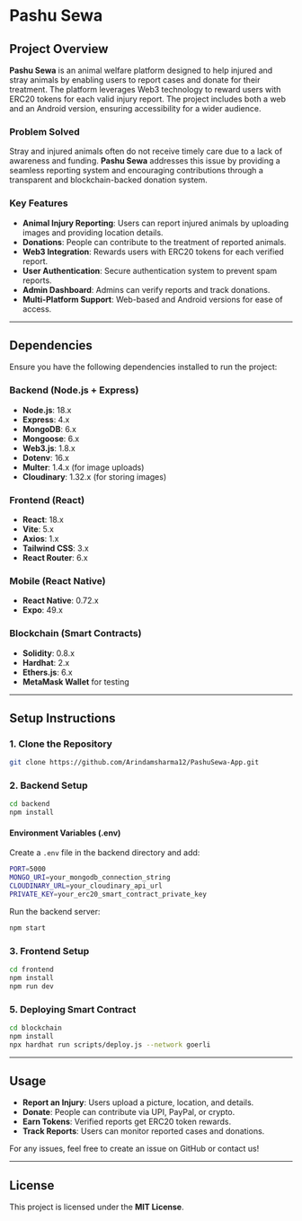 # Pashu Sewa

## Project Overview
**Pashu Sewa** is an animal welfare platform designed to help injured and stray animals by enabling users to report cases and donate for their treatment. The platform leverages Web3 technology to reward users with ERC20 tokens for each valid injury report. The project includes both a web and an Android version, ensuring accessibility for a wider audience.

### Problem Solved
Stray and injured animals often do not receive timely care due to a lack of awareness and funding. **Pashu Sewa** addresses this issue by providing a seamless reporting system and encouraging contributions through a transparent and blockchain-backed donation system.

### Key Features
- **Animal Injury Reporting**: Users can report injured animals by uploading images and providing location details.
- **Donations**: People can contribute to the treatment of reported animals.
- **Web3 Integration**: Rewards users with ERC20 tokens for each verified report.
- **User Authentication**: Secure authentication system to prevent spam reports.
- **Admin Dashboard**: Admins can verify reports and track donations.
- **Multi-Platform Support**: Web-based and Android versions for ease of access.

---

## Dependencies
Ensure you have the following dependencies installed to run the project:

### Backend (Node.js + Express)
- **Node.js**: 18.x
- **Express**: 4.x
- **MongoDB**: 6.x
- **Mongoose**: 6.x
- **Web3.js**: 1.8.x
- **Dotenv**: 16.x
- **Multer**: 1.4.x (for image uploads)
- **Cloudinary**: 1.32.x (for storing images)

### Frontend (React)
- **React**: 18.x
- **Vite**: 5.x
- **Axios**: 1.x
- **Tailwind CSS**: 3.x
- **React Router**: 6.x

### Mobile (React Native)
- **React Native**: 0.72.x
- **Expo**: 49.x

### Blockchain (Smart Contracts)
- **Solidity**: 0.8.x
- **Hardhat**: 2.x
- **Ethers.js**: 6.x
- **MetaMask Wallet** for testing

---

## Setup Instructions

### 1. Clone the Repository
```sh
git clone https://github.com/Arindamsharma12/PashuSewa-App.git
```

### 2. Backend Setup
```sh
cd backend
npm install
```

#### Environment Variables (.env)
Create a `.env` file in the backend directory and add:
```sh
PORT=5000
MONGO_URI=your_mongodb_connection_string
CLOUDINARY_URL=your_cloudinary_api_url
PRIVATE_KEY=your_erc20_smart_contract_private_key
```

Run the backend server:
```sh
npm start
```

### 3. Frontend Setup
```sh
cd frontend
npm install
npm run dev
```

### 5. Deploying Smart Contract
```sh
cd blockchain
npm install
npx hardhat run scripts/deploy.js --network goerli
```

---

## Usage
- **Report an Injury**: Users upload a picture, location, and details.
- **Donate**: People can contribute via UPI, PayPal, or crypto.
- **Earn Tokens**: Verified reports get ERC20 token rewards.
- **Track Reports**: Users can monitor reported cases and donations.

For any issues, feel free to create an issue on GitHub or contact us!

---

## License
This project is licensed under the **MIT License**.


